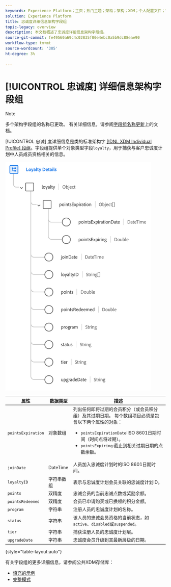 ```yaml
---
keywords: Experience Platform；主页；热门主题；架构；架构；XDM；个人配置文件；字段；架构；架构；忠诚度详细信息；架构设计；字段组；字段组；
solution: Experience Platform
title: 忠诚度详细信息架构字段组
topic-legacy: overview
description: 本文档概述了忠诚度详细信息架构字段组。
source-git-commit: fe49560a69c4c02835f00e4ebc0a5b9dc88eae90
workflow-type: tm+mt
source-wordcount: '305'
ht-degree: 3%

---
```



# [!UICONTROL 忠诚度] 详细信息架构字段组

>[!NOTE]
>
>多个架构字段组的名称已更改。 有关详细信息，请参阅[字段组名称更新](../name-updates.md)上的文档。

[!UICONTROL 忠诚] 度详细信息是类的标准架构字 [[!DNL XDM Individual Profile] 段组](../../classes/individual-profile.md)。字段组提供单个对象类型字段`loyalty`，用于捕获与客户忠诚度计划中人员成员资格相关的信息。

![](../../images/field-groups/loyalty-details.png)

| 属性 | 数据类型 | 描述 |
| --- | --- | --- |
| `pointsExpiration` | 对象数组 | 列出任何即将过期的会员积分（或会员积分组）及其过期日期。 每个数组项目必须是包含以下两个属性的对象： <ul><li>`pointsExpirationDate`:ISO 8601日期时间（时间点将过期）。</li><li>`pointsExpiring`:截止到相关过期日期的点数余额。</li></ul> |
| `joinDate` | DateTime | 人员加入忠诚度计划时的ISO 8601日期时间。 |
| `loyaltyID` | 字符串数组 | 表示与忠诚度计划会员关联的忠诚度计划ID。 |
| `points` | 双精度 | 忠诚会员的当前忠诚点数或奖励余额。 |
| `pointsRedeemed` | 双精度 | 会员已申请购买或已换领的积分金额。 |
| `program` | 字符串 | 注册人员的忠诚度计划的名称。 |
| `status` | 字符串 | 该人员的忠诚会员资格的当前状态，如`active`、`disabled`或`suspended`。 |
| `tier` | 字符串 | 捕获注册人员的忠诚度计划层。 |
| `upgradeDate` | 字符串 | 忠诚度会员升级到其最新层级的日期。 |

{style=&quot;table-layout:auto&quot;}

有关字段组的更多详细信息，请参阅公共XDM存储库：

* [填充的示例](https://github.com/adobe/xdm/blob/master/components/mixins/profile/profile-loyalty-details.example.1.json)
* [完整模式](https://github.com/adobe/xdm/blob/master/components/mixins/profile/profile-loyalty-details.schema.json)
